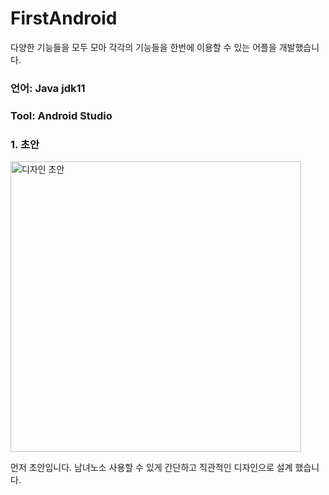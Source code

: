 # FirstAndroid
다양한 기능들을 모두 모아 각각의 기능들을 한번에 이용할 수 있는 어플을 개발했습니다. 
### 언어: Java jdk11 <br>
### Tool: Android Studio

### 1. 초안
<img width="465" alt="디자인 초안" src="https://github.com/EconomyLIM/FirstAndroid/assets/119987898/3d8902b9-23e2-433c-80d3-1190c6a6a4f5">


먼저 초안입니다. 
남녀노소 사용할 수 있게 간단하고 직관적인 디자인으로 설계 했습니다.
